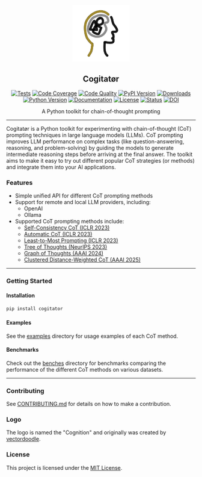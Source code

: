 <div align="center">
  <picture>
    <img alt="Cogitator Logo" src="logo.svg" height="30%" width="30%">
  </picture>
<br>

<h2>Cogitatør</h2>

[![Tests](https://img.shields.io/github/actions/workflow/status/habedi/cogitator/tests.yml?label=tests&style=flat&labelColor=555555&logo=github)](https://github.com/habedi/cogitator/actions/workflows/tests.yml)
[![Code Coverage](https://img.shields.io/codecov/c/github/habedi/cogitator?style=flat&labelColor=555555&logo=codecov)](https://codecov.io/gh/habedi/cogitator)
[![Code Quality](https://img.shields.io/codefactor/grade/github/habedi/cogitator?style=flat&labelColor=555555&logo=codefactor)](https://www.codefactor.io/repository/github/habedi/cogitator)
[![PyPI Version](https://img.shields.io/pypi/v/cogitator.svg?style=flat&labelColor=555555&logo=pypi)](https://pypi.org/project/cogitator/)
[![Downloads](https://img.shields.io/pypi/dm/cogitator.svg?style=flat&labelColor=555555&logo=pypi)](https://pypi.org/project/cogitator/)
[![Python Version](https://img.shields.io/badge/python-%3E=3.10-3776ab?style=flat&labelColor=555555&logo=python)](https://github.com/habedi/cogitator)
[![Documentation](https://img.shields.io/badge/docs-latest-3776ab?style=flat&labelColor=555555&logo=read-the-docs)](https://github.com/habedi/cogitator/blob/main/docs)
[![License](https://img.shields.io/badge/license-MIT-00acc1?style=flat&labelColor=555555&logo=open-source-initiative)](https://github.com/habedi/cogitator/blob/main/LICENSE)
[![Status](https://img.shields.io/badge/status-pre--release-orange?style=flat&labelColor=555555&logo=github)](https://github.com/habedi/cogitator)
[![DOI](https://img.shields.io/badge/doi-10.5281/zenodo.15331822-purple.svg)](https://doi.org/10.5281/zenodo.15331822)

A Python toolkit for chain-of-thought prompting

</div>

---

Cogitatør is a Python toolkit for experimenting with chain-of-thought (CoT) prompting techniques in large language
models (LLMs).
CoT prompting improves LLM performance on complex tasks (like question-answering, reasoning, and problem-solving)
by guiding the models to generate intermediate reasoning steps before arriving at the final answer.
The toolkit aims to make it easy to try out different popular CoT strategies (or methods) and integrate them
into your AI applications.

### Features

- Simple unified API for different CoT prompting methods
- Support for remote and local LLM providers, including:
    - OpenAI
    - Ollama
- Supported CoT prompting methods include:
    - [Self-Consistency CoT (ICLR 2023)](https://arxiv.org/abs/2203.11171)
    - [Automatic CoT (ICLR 2023)](https://arxiv.org/abs/2210.03493)
    - [Least-to-Most Prompting (ICLR 2023)](https://arxiv.org/abs/2205.10625)
    - [Tree of Thoughts (NeurIPS 2023)](https://arxiv.org/abs/2305.10601)
    - [Graph of Thoughts (AAAI 2024)](https://arxiv.org/abs/2308.09687)
    - [Clustered Distance-Weighted CoT (AAAI 2025)](https://arxiv.org/abs/2501.12226)

---

### Getting Started

#### Installation

```bash
pip install cogitator
```

#### Examples

See the [examples](examples) directory for usage examples of each CoT method.

#### Benchmarks

Check out the [benches](benches) directory for benchmarks comparing the performance of the different CoT methods on
various datasets.

---

### Contributing

See [CONTRIBUTING.md](CONTRIBUTING.md) for details on how to make a contribution.

### Logo

The logo is named the "Cognition" and originally was created by
[vectordoodle](https://www.svgrepo.com/author/vectordoodle).

### License

This project is licensed under the [MIT License](LICENSE).

